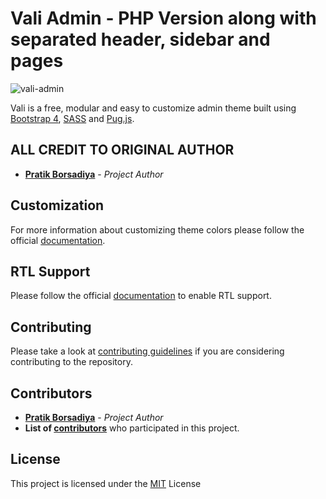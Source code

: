 # Vali Admin - PHP Version along with separated header, sidebar and pages

![vali-admin](http://pratikborsadiya.in/blog/vali-admin/vali-admin-banner.gif)

Vali is a free, modular and easy to customize admin theme built using [Bootstrap 4](https://getbootstrap.com), [SASS](http://sass-lang.com) and [Pug.js](https://pugjs.org).

## ALL CREDIT TO ORIGINAL AUTHOR
* **[Pratik Borsadiya](http://pratikborsadiya.in)** - *Project Author*

## Customization
For more information about customizing theme colors please follow the official [documentation](http://pratikborsadiya.in/blog/vali-admin/).

## RTL Support
Please follow the official [documentation](http://pratikborsadiya.in/blog/vali-admin/) to enable RTL support.

## Contributing
Please take a look at [contributing guidelines](CONTRIBUTING.md) if you are considering contributing to the repository.

## Contributors

* **[Pratik Borsadiya](http://pratikborsadiya.in)** - *Project Author*
* **List of [contributors](https://github.com/pratikborsadiya/vali-admin/graphs/contributors)** who participated in this project.

## License

This project is licensed under the [MIT](LICENSE) License
